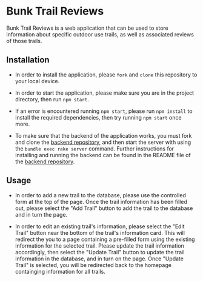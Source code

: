 # Bunk Trail Reviews

Bunk Trail Reviews is a web application that can be used to store information about specific outdoor use trails, as well as associated reviews of those trails.


## Installation

- In order to install the application, please `fork` and `clone` this repository to your local device.

- In order to start the application, please make sure you are in the project directory, then run `npm start`.

- If an error is encountered running `npm start`, please run `npm install` to install the required dependencies, then try running `npm start` once more.

- To make sure that the backend of the application works, you must fork and clone the [backend repository](https://github.com/ZachatorCodes/phase-3-project-backend), and then start the server with using the `bundle exec rake server` command. Further instructions for installing and running the backend can be found in the README file of the [backend repository](https://github.com/ZachatorCodes/phase-3-project-backend).

## Usage

- In order to add a new trail to the database, please use the controlled form at the top of the page. Once the trail information has been filled out, please select the "Add Trail" button to add the trail to the database and in turn the page.

- In order to edit an existing trail's information, please select the "Edit Trail" button near the bottom of the trail's information card. This will redirect the you to a page containing a pre-filled form using the existing information for the selected trail. Please update the trail information accordingly, then select the "Update Trail" button to update the trail information in the database, and in turn on the page. Once "Update Trail" is selected, you will be redirected back to the homepage containging information for all trails.